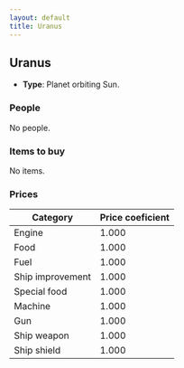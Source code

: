 ```yaml
---
layout: default
title: Uranus
---
```


## Uranus
* **Type**: Planet orbiting Sun.
### People
No people.
### Items to buy
No items.
### Prices
| Category | Price coeficient |
|----------|------------------|
| Engine | 1.000 |
| Food | 1.000 |
| Fuel | 1.000 |
| Ship improvement | 1.000 |
| Special food | 1.000 |
| Machine | 1.000 |
| Gun | 1.000 |
| Ship weapon | 1.000 |
| Ship shield | 1.000 |
